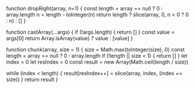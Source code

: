 function dropRight(array, n=1) {
  const length = array == null ? 0 : array.length
  n = length - toInteger(n)
  return length ? slice(array, 0, n < 0 ? 0 : n) : []
}

function castArray(...args) {
  if (!args.length) {
    return []
  }
  const value = args[0]
  return Array.isArray(value) ? value : [value]
}

function chunk(array, size = 1) {
  size = Math.max(toInteger(size), 0)
  const length = array == null ? 0 : array.length
  if (!length || size < 1) {
    return []
  }
  let index = 0
  let resIndex = 0
  const result = new Array(Math.ceil(length / size))

  while (index < length) {
    result[resIndex++] = slice(array, index, (index += size))
  }
  return result
}      
  
